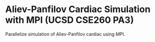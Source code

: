 # Aliev-Panfilov Cardiac Simulation with MPI (UCSD CSE260 PA3)
Parallelize simulation of Aliev-Panfilov cardiac using MPI.

